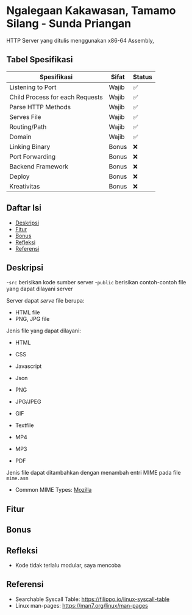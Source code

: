 # Ngalegaan Kakawasan, Tamamo Silang - Sunda Priangan
HTTP Server yang ditulis menggunakan x86-64 Assembly, 

## Tabel Spesifikasi
| Spesifikasi          | Sifat | Status |
| -------------------- | ----- | ------ |
| Listening to Port      | Wajib | ✅ |
| Child Process for each Requests   | Wajib | ✅ |
| Parse HTTP Methods    | Wajib | ✅ |
| Serves File           | Wajib | ✅ |
| Routing/Path          | Wajib | ✅ |
| Domain                | Wajib | ✅ |
| Linking Binary                | Bonus | ❌ |
| Port Forwarding                | Bonus | ❌ |
| Backend Framework                | Bonus | ❌ |
| Deploy                | Bonus | ❌ |
| Kreativitas                | Bonus | ❌ |

## Daftar Isi
- [Deskripsi](#deskripsi)
- [Fitur](#fitur)
- [Bonus](#bonus)
- [Refleksi](#refleksi)
- [Referensi](#referensi)

## Deskripsi
-`src` berisikan kode sumber server
-`public` berisikan contoh-contoh file yang dapat dilayani server 

Server dapat *serve* file berupa:
- HTML file
- PNG, JPG file

Jenis file yang dapat dilayani:
- HTML
- CSS
- Javascript
- Json
- PNG
- JPG/JPEG
- GIF
- Textfile
- MP4

- MP3
- PDF

Jenis file dapat ditambahkan dengan menambah entri MIME pada file `mime.asm`
- Common MIME Types: [Mozilla](https://developer.mozilla.org/en-US/docs/Web/HTTP/Guides/MIME_types/Common_types)

## Fitur

## Bonus

## Refleksi
- Kode tidak terlalu modular, saya mencoba 

## Referensi
- Searchable Syscall Table: https://filippo.io/linux-syscall-table
- Linux man-pages: https://man7.org/linux/man-pages